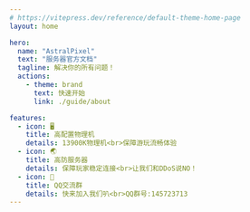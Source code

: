 ```yaml
---
# https://vitepress.dev/reference/default-theme-home-page
layout: home

hero:
  name: "AstralPixel"
  text: "服务器官方文档"
  tagline: 解决你的所有问题！
  actions:
    - theme: brand
      text: 快速开始
      link: ./guide/about

features:
  - icon: 🖥️
    title: 高配置物理机
    details: 13900K物理机<br>保障游玩流畅体验
  - icon: 🌏
    title: 高防服务器
    details: 保障玩家稳定连接<br>让我们和DDoS说NO！
  - icon: 🐧
    title: QQ交流群
    details: 快来加入我们叭<br>QQ群号:145723713  
---
```


